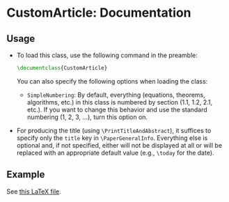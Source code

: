 # CustomArticle: Documentation

## Usage

- To load this class, use the following command in the preamble:
    ```latex
    \documentclass{CustomArticle}
    ```
  You can also specify the following options when loading the class:
    - `SimpleNumbering`:
      By default, everything (equations, theorems, algorithms, etc.) in this class is numbered by section (1.1, 1.2,
      2.1, etc.). If you want to change this behavior and use the standard numbering (1, 2, 3, ...), turn this option
      on.

- For producing the title (using `\PrintTitleAndAbstract`), it suffices to specify only the `title` key
  in `\PaperGeneralInfo`. Everything else is optional and, if not specified, either will not be displayed at all or
  will be replaced with an appropriate default value (e.g., `\today` for the date).

## Example

See [this LaTeX file](Example/src/Main.tex).